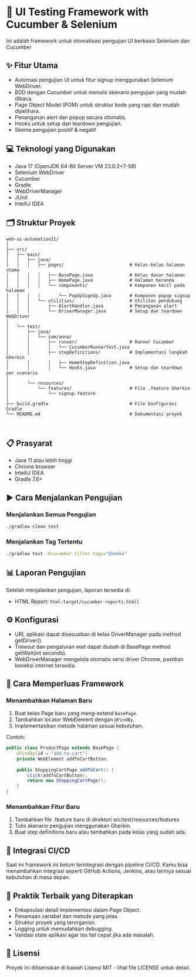 # 🚀 UI Testing Framework with Cucumber & Selenium

Ini adalah framework untuk otomatisasi pengujian UI berbasis Selenium dan Cucumber

## ✨ Fitur Utama
- Automasi pengujian UI untuk fitur signup menggunakan Selenium WebDriver.
- BDD dengan Cucumber untuk menulis skenario pengujian yang mudah dibaca.
- Page Object Model (POM) untuk struktur kode yang rapi dan mudah dipelihara.
- Penanganan alert dan popup secara otomatis.
- Hooks untuk setup dan teardown pengujian.
- Skema pengujian positif & negatif

## 💻 Teknologi yang Digunakan
- Java 17 (OpenJDK 64-Bit Server VM 23.0.2+7-58)
- Selenium WebDriver
- Cucumber
- Gradle
- WebDriverManager
- JUnit
- IntelliJ IDEA

## 🗂️ Struktur Proyek
```
web-ui-automation21/
│
├── src/
│   ├── main/
│   │   ├── java/
│   │   │   ├── pages/                         # Kelas-kelas halaman utama
│   │   │   │   ├── BasePage.java              # Kelas dasar halaman
│   │   │   │   ├── HomePage.java              # Halaman beranda
│   │   │   │   └── components/                # Komponen kecil pada halaman
│   │   │   │       └── PopUpSignUp.java       # Komponen popup signup
│   │   │   └── utilities/                     # Utilitas pendukung
│   │   │       ├── AlertHandler.java          # Penanganan alert
│   │   │       └── DriverManager.java         # Setup dan teardown WebDriver
│
│   └── test/
│       ├── java/
│       │   └── com/anna/
│       │       ├── runner/                    # Runner Cucumber
│       │       │   └── CucumberRunnerTest.java
│       │       ├── stepDefinitions/           # Implementasi langkah Gherkin
│       │       │   ├── HomeStepDefinition.java
│       │       │   └── Hooks.java             # Setup dan teardown per scenario
│
│       └── resources/
│           └── features/                      # File .feature Gherkin
│               └── signup.feature
│                        
├── build.gradle                               # File konfigurasi Gradle
└── README.md                                  # Dokumentasi proyek

               
```


## 📋 Prasyarat
- Java 11 atau lebih tinggi
- Chrome browser
- IntelliJ IDEA
- Gradle 7.6+

## ▶️ Cara Menjalankan Pengujian

### Menjalankan Semua Pengujian

```bash
./gradlew clean test
```

### Menjalankan Tag Tertentu

```bash
./gradlew test -Dcucumber.filter.tags="@smoke"
```

## 📊 Laporan Pengujian

Setelah menjalankan pengujian, laporan tersedia di:
- HTML Report: `html:target/cucumber-reports.htmll`

## ⚙️ Konfigurasi

- URL aplikasi dapat disesuaikan di kelas DriverManager pada method getDriver().
- Timeout dan pengaturan wait dapat diubah di BasePage method getWait(int seconds).
- WebDriverManager mengelola otomatis versi driver Chrome, pastikan koneksi internet tersedia.

## 🧩 Cara Memperluas Framework

### Menambahkan Halaman Baru

1. Buat kelas Page baru yang meng-extend ```BasePage```.
2. Tambahkan locator WebElement dengan ```@FindBy```.
3. Implementasikan metode halaman sesuai kebutuhan.

Contoh:
```java
public class ProductPage extends BasePage {
    @FindBy(id = "add-to-cart")
    private WebElement addToCartButton;
    
    public ShoppingCartPage addToCart() {
        click(addToCartButton);
        return new ShoppingCartPage();
    }
}
```

### Menambahkan Fitur Baru

1. Tambahkan file .feature baru di direktori src/test/resources/features
2. Tulis skenario pengujian menggunakan Gherkin.
3. Buat step definitions baru atau tambahkan pada kelas yang sudah ada.

## 🔄 Integrasi CI/CD

Saat ini framework ini belum terintegrasi dengan pipeline CI/CD. Kamu bisa menambahkan integrasi seperti GitHub Actions, Jenkins, atau lainnya sesuai kebutuhan di masa depan.

## 📝 Praktik Terbaik yang Diterapkan

- Enkapsulasi detail implementasi dalam Page Object.
- Penamaan variabel dan metode yang jelas.
- Struktur proyek yang terorganisir.
- Logging untuk memudahkan debugging.
- Validasi state aplikasi agar tes fail cepat jika ada masalah.

## 📜 Lisensi

Proyek ini dilisensikan di bawah Lisensi MIT - lihat file LICENSE untuk detail.
